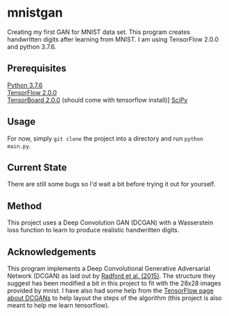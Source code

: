# mnistgan
Creating my first GAN for MNIST data set. This program creates handwritten digits after learning from MNIST. I am using TensorFlow 2.0.0 and python 3.7.6.

## Prerequisites
[Python 3.7.6](https://www.python.org/downloads/release/python-376/)  
[TensorFlow 2.0.0](https://www.tensorflow.org/install/pip)  
[TensorBoard 2.0.0](https://stackoverflow.com/questions/33634008/how-do-i-install-tensorflows-tensorboard) (should come with tensorflow install)]
[SciPy](https://scipy.org/install.html)  

## Usage
For now, simply `git clone` the project into a directory and run `python main.py`.

## Current State
There are still some bugs so I'd wait a bit before trying it out for yourself.

## Method
This project uses a Deep Convolution GAN (DCGAN) with a Wasserstein loss function to learn to produce realistic handwritten digits.

## Acknowledgements
This program implements a Deep Convolutional Generative Adversarial Network (DCGAN) as laid out by [Radford et al. (2015)](https://arxiv.org/abs/1511.06434v2). The structure they suggest has been modified a bit in this project to fit with the 28x28 images provided by mnist. I have also had some help from the [TensorFlow page about DCGANs](https://www.tensorflow.org/tutorials/generative/dcgan) to help layout the steps of the algorithm (this project is also meant to help me learn tensorflow).
